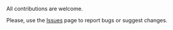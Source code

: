 All contributions are welcome.  

Please, use the [Issues](https://github.com/victor-public/wiki-automation/issues) page to report bugs or suggest changes.
